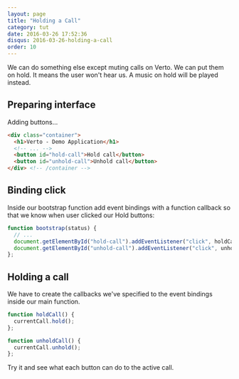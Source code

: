 ```yaml
---
layout: page
title: "Holding a Call"
category: tut
date: 2016-03-26 17:52:36
disqus: 2016-03-26-holding-a-call
order: 10
---
```


We can do something else except muting calls on Verto. We can put them on hold.
It means the user won't hear us. A music on hold will be played instead.

## Preparing interface

Adding buttons...

```html
<div class="container">
  <h1>Verto - Demo Application</h1>
  <!-- ... -->
  <button id="hold-call">Hold call</button>
  <button id="unhold-call">Unhold call</button>
</div> <!-- /container -->
```

## Binding click

Inside our bootstrap function add event bindings with a function callback so that we know when user clicked our Hold buttons:

```javascript
function bootstrap(status) {
  // ...
  document.getElementById("hold-call").addEventListener("click", holdCall);
  document.getElementById("unhold-call").addEventListener("click", unholdCall);
};
```

## Holding a call

We have to create the callbacks we've specified to the event bindings inside our main function.

```javascript
function holdCall() {
  currentCall.hold();
};

function unholdCall() {
  currentCall.unhold();
};
```

Try it and see what each button can do to the active call.
